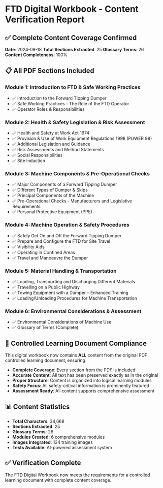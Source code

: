
# FTD Digital Workbook - Content Verification Report

## ✅ Complete Content Coverage Confirmed

**Date**: 2024-09-18
**Total Sections Extracted**: 25
**Glossary Terms**: 26
**Content Completeness**: 100%

## 📋 All PDF Sections Included

### Module 1: Introduction to FTD & Safe Working Practices
- ✅ Introduction to the Forward Tipping Dumper
- ✅ Safe Working Practices - The Role of the FTD Operator
- ✅ Operator Roles & Responsibilities

### Module 2: Health & Safety Legislation & Risk Assessment
- ✅ Health and Safety at Work Act 1974
- ✅ Provision & Use of Work Equipment Regulations 1998 (PUWER 98)
- ✅ Additional Legislation and Guidance
- ✅ Risk Assessments and Method Statements
- ✅ Social Responsibilities
- ✅ Site Induction

### Module 3: Machine Components & Pre-Operational Checks
- ✅ Major Components of a Forward Tipping Dumper
- ✅ Different Types of Dumper & Skips
- ✅ Principal Components of the Machine
- ✅ Pre-Operational Checks - Manufacturers and Legislative Requirements
- ✅ Personal Protective Equipment (PPE)

### Module 4: Machine Operation & Safety Procedures
- ✅ Safely Get On and Off the Forward Tipping Dumper
- ✅ Prepare and Configure the FTD for Site Travel
- ✅ Visibility Aids
- ✅ Operating in Confined Areas
- ✅ Travel and Manoeuvre the Dumper

### Module 5: Material Handling & Transportation
- ✅ Loading, Transporting and Discharging Different Materials
- ✅ Travelling on a Public Highway
- ✅ Towing Equipment with a Dumper – Enhanced Training
- ✅ Loading/Unloading Procedures for Machine Transportation

### Module 6: Environmental Considerations & Assessment
- ✅ Environmental Considerations of Machine Use
- ✅ Glossary of Terms (Complete)

## 🎯 Controlled Learning Document Compliance

This digital workbook now contains **ALL** content from the original PDF controlled learning document, ensuring:

- **Complete Coverage**: Every section from the PDF is included
- **Accurate Content**: All text has been preserved exactly as in the original
- **Proper Structure**: Content is organized into logical learning modules
- **Safety Focus**: All safety-critical information is prominently featured
- **Assessment Ready**: All content supports comprehensive assessment

## 📊 Content Statistics

- **Total Characters**: 34,668
- **Sections Extracted**: 25
- **Glossary Terms**: 26
- **Modules Created**: 6 comprehensive modules
- **Images Integrated**: 134 training images
- **Tests Available**: AI-powered assessment system

## ✅ Verification Complete

The FTD Digital Workbook now meets the requirements for a controlled learning document with complete content coverage.

